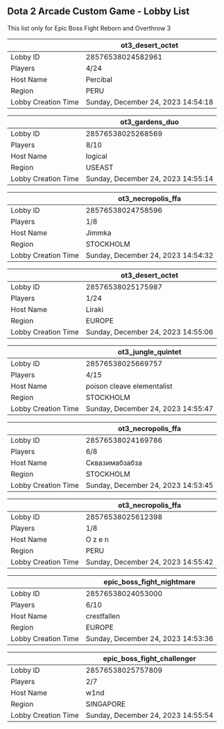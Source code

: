 ## Dota 2 Arcade Custom Game - Lobby List

This list only for Epic Boss Fight Reborn and Overthrow 3

|  | ot3_desert_octet |
| ------ | ------ |
| Lobby ID | 28576538024582961 |
| Players | 4/24 |
| Host Name | Percibal |
| Region | PERU |
| Lobby Creation Time | Sunday, December 24, 2023 14:54:18 |


|  | ot3_gardens_duo |
| ------ | ------ |
| Lobby ID | 28576538025268569 |
| Players | 8/10 |
| Host Name | logical |
| Region | USEAST |
| Lobby Creation Time | Sunday, December 24, 2023 14:55:14 |


|  | ot3_necropolis_ffa |
| ------ | ------ |
| Lobby ID | 28576538024758596 |
| Players | 1/8 |
| Host Name | Jimmka |
| Region | STOCKHOLM |
| Lobby Creation Time | Sunday, December 24, 2023 14:54:32 |


|  | ot3_desert_octet |
| ------ | ------ |
| Lobby ID | 28576538025175987 |
| Players | 1/24 |
| Host Name | Liraki |
| Region | EUROPE |
| Lobby Creation Time | Sunday, December 24, 2023 14:55:06 |


|  | ot3_jungle_quintet |
| ------ | ------ |
| Lobby ID | 28576538025669757 |
| Players | 4/15 |
| Host Name | poison cleave elementalist |
| Region | STOCKHOLM |
| Lobby Creation Time | Sunday, December 24, 2023 14:55:47 |


|  | ot3_necropolis_ffa |
| ------ | ------ |
| Lobby ID | 28576538024169786 |
| Players | 6/8 |
| Host Name | Сквазимабзабза |
| Region | STOCKHOLM |
| Lobby Creation Time | Sunday, December 24, 2023 14:53:45 |


|  | ot3_necropolis_ffa |
| ------ | ------ |
| Lobby ID | 28576538025612398 |
| Players | 1/8 |
| Host Name | O z e n |
| Region | PERU |
| Lobby Creation Time | Sunday, December 24, 2023 14:55:42 |


|  | epic_boss_fight_nightmare |
| ------ | ------ |
| Lobby ID | 28576538024053000 |
| Players | 6/10 |
| Host Name | crestfallen |
| Region | EUROPE |
| Lobby Creation Time | Sunday, December 24, 2023 14:53:36 |


|  | epic_boss_fight_challenger |
| ------ | ------ |
| Lobby ID | 28576538025757809 |
| Players | 2/7 |
| Host Name | w1nd |
| Region | SINGAPORE |
| Lobby Creation Time | Sunday, December 24, 2023 14:55:54 |


